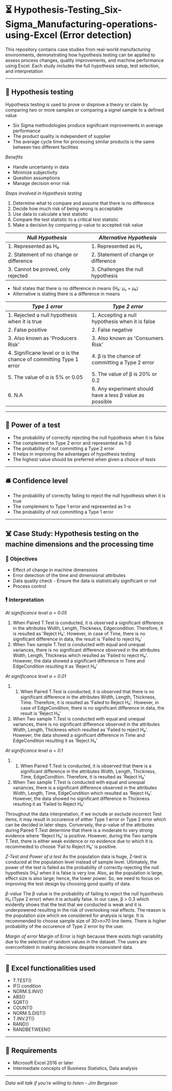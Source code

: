 # ⏳ Hypothesis-Testing_Six-Sigma_Manufacturing-operations-using-Excel (Error detection)
This repository contains case studies from real-world manufacturing environments, demonstrating how hypothesis testing can be applied to assess process changes, quality improvements, and machine performance using Excel. Each study includes the full hypothesis setup, test selection, and interpretation

--- 

## 💽 Hypothesis testing
Hypothesis testing is used to prove or disprove a theory or claim by comparing two or more samples or comparing a signel sample to a defined value
- Six Sigma methodologies produce significant improvements in average performance
- The product quality is independent of supplier
- The average cycle time for processing similar products is the same between two different facilities

*Benefits*
- Handle uncertainty in data
- Minimize subjectivity
- Question assumptions
- Manage decision error risk

*Steps involved in Hypothesis testing*
1. Determine what to compare and assume that there is no difference
2. Decide how much risk of being wrong is acceptable
3. Use data to calculate a test statistic
4. Compare the test statistic to a critical test statistic
5. Make a decision by comparing p-value to accepted risk value

| *Null Hypothesis* | *Alternative Hypothesis* |
|-------------------|--------------------------|
| 1. Represented as H₀ | 1. Represented as Hₐ |
| 2. Statement of no change or difference | 2. Statement of change or difference |
| 3. Cannot be proved, only rejected | 3. Challenges the null hypothesis |

- Null states that there is no difference in means (H₀: μₐ = μ₆)
- Alternative is stating there is a difference in means

| *Type 1 error* | *Type 2 error* |
|----------------|----------------|
| 1. Rejected a null hypothesis when it is true | 1. Accepting a null hypothesis when it is false |
| 2. False positive | 2. False negative |
| 3. Also known as 'Producers Risk' | 3. Also known as 'Consumers Risk' |
| 4. Significane level or α is the chance of committing Type 1 error | 4. β is the chance of committing a Type 2 error |
| 5. The value of α is 5% or 0.05 | 5. The value of β is 20% or 0.2 |
| 6. N.A | 6. Any experiment should have a less β value as possible |

---

## 🔮 Power of a test
- The probability of correctly rejecting the null hypothesis when it is false
- The complement to Type 2 error and represented as 1-β
- The probability of not committing a Type 2 error
- It helps in improving the advantages of hypothesis testing
- The highest value should be preferred when given a choice of tests

---

## 🛎 Confidence level
- The probability of correctly failing to reject the null hypothesis when it is true
- The complement to Type 1 error and represented as 1-α
- The probability of not committing a Type 1 error

---

## ☠️ Case Study: Hypothesis testing on the machine dimensions and the processing time
### 🤏 Objectives
- Effect of change in machine dimensions
- Error detection of the time and dimensional attributes
- Data quality check - Ensure the data is statistically significant or not
- Process control

### 🕴 Interpretation
*At significance level α = 0.05*
1. When Paired T.Test is conducted, it is observed a significant difference in the attributes Width, Length, Thickness, Edgecondition. Therefore, it is resulted as 'Reject H₀'. However, in case of Time, there is no significant difference in data, the result is 'Failed to reject H₀'
2. When Two sample T.Test is conducted with equal and unequal variances, there is no significant difference observed in the attributes Width, Length, Thickness which resulted as 'Failed to reject H₀'. However, the data showed a significant difference in Time and EdgeCondition resulting it as 'Reject H₀'

*At significance level α = 0.01*
1. 1. When Paired T.Test is conducted, it is observed that there is no significant difference in the attributes Width, Length, Thickness, Time. Therefore, it is resulted as 'Failed to Reject H₀'. However, in case of EdgeCondition, there is no significant difference in data, the result is 'Reject H₀'
2. When Two sample T.Test is conducted with equal and unequal variances, there is no significant difference observed in the attributes Width, Length, Thickness which resulted as 'Failed to reject H₀'. However, the data showed a significant difference in Time and EdgeCondition resulting it as 'Reject H₀'

*At significance level α = 0.1*
1. 1. When Paired T.Test is conducted, it is observed that there is a significant difference in the attributes Width, Length, Thickness, Time, EdgeCondtion. Therefore, it is resulted as 'Reject H₀'
2. When Two sample T.Test is conducted with equal and unequal variances, there is a significant difference observed in the attributes Width, Length, Time, EdgeCondition which resulted as 'Reject H₀'. However, the data showed no significant difference in Thickness resulting it as 'Failed to Reject H₀'

Throughout the data interpretation, if we include or exclude incorrect Test items, it may result in occurence of either Type 1 error or Type 2 error which can be decided in later steps. Conversely, the p-value of the attributes during Paired T.Test determine that there is a moderate to very strong evidence where 'Reject H₀' is positive. However, during the Two sample T.Test, there is either weak evidence or no evidence due to which it is recommeded to choose 'Fail to Reject H₀' is positive. 

*Z-Test and Power of a test*
As the population data is huge, Z-test is conduced at the population level instead of sample level. Ultimately, the power of the test is failed as the probability of correctly rejecting the null hypothesis (H₀) when it is false is very low. Also, as the population is large, effect size is also large; hence, the lower power. So, we need to focus on improving the test design by choosing good quality of data.

*β-value*
The β value is the probability of failing to reject the null hypothesis H₀ (Type 2 error) when it is actually false. In our case, β > 0.3 which evidently shows that the test that we conducted is weak and it is underpowered resulting in the risk of overlooking real effects.  The reason is the population size which we considered for analysis is large. It is recommended to choose sample size of 30>n>70 line items. 
There is higher probability of the occurence of Type 2 error by the user.

*Margin of error*
Margin of Error is high because there exists high variability due to the selection of random values in the dataset. The users are overconfident in making decisions despite inconsistent data. 

---

## 👜 Excel functionalities used
- T.TEST()
- IF() condition
- NORM.S.INV()
- ABS()
- SQRT()
- COUNT()
- NORM.S.DIST()
- T.INV.2T()
- RAND()
- RANDBETWEEN()

---

## 👞 Requirements
- Microsoft Excel 2016 or later
- Intermediate concepts of Business Statistics, Data analysis

---

*Data will talk if you're willing to listen - Jim Bergeson*
